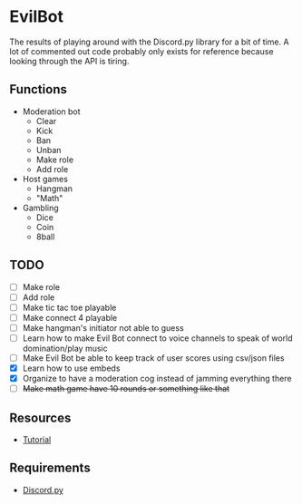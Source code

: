 # EvilBot
The results of playing around with the Discord.py library for a bit of time. A lot of commented out code probably only exists for reference because looking through the API is tiring. 
## Functions
* Moderation bot
  * Clear
  * Kick
  * Ban
  * Unban
  * Make role
  * Add role
* Host games
  * Hangman
  * "Math"
* Gambling
  * Dice
  * Coin
  * 8ball
## TODO
- [ ] Make role
- [ ] Add role
- [ ] Make tic tac toe playable
- [ ] Make connect 4 playable
- [ ] Make hangman's initiator not able to guess
- [ ] Learn how to make Evil Bot connect to voice channels to speak of world domination/play music
- [ ] Make Evil Bot be able to keep track of user scores using csv/json files
- [X] Learn how to use embeds
- [X] Organize to have a moderation cog instead of jamming everything there
- [ ] ~~Make math game have 10 rounds or something like that~~
## Resources
* <a href = "https://www.youtube.com/watch?v=nW8c7vT6Hl4&list=PLW3GfRiBCHOhfVoiDZpSz8SM_HybXRPzZ">Tutorial</a>
## Requirements
* <a href = "https://pypi.org/project/discord.py/">Discord.py</a>

